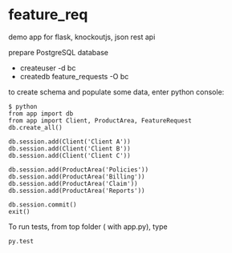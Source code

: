 # feature_req
demo app for flask, knockoutjs, json rest api

prepare PostgreSQL database
- createuser -d bc
- createdb feature_requests -O bc

to create schema and populate some data, enter python console:
```
$ python
from app import db
from app import Client, ProductArea, FeatureRequest
db.create_all()

db.session.add(Client('Client A'))
db.session.add(Client('Client B'))
db.session.add(Client('Client C'))

db.session.add(ProductArea('Policies'))
db.session.add(ProductArea('Billing'))
db.session.add(ProductArea('Claim'))
db.session.add(ProductArea('Reports'))

db.session.commit()
exit()
```
To run tests, from top folder ( with app.py), type
```
py.test
```
